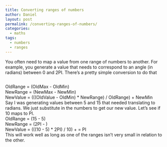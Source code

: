 ```yaml
---
title: Converting ranges of numbers
author: Daniel
layout: post
permalink: /converting-ranges-of-numbers/
categories:
  - maths
tags:
  - numbers
  - ranges
---
```

You often need to map a value from one range of numbers to another. For example, you generate a value that needs to correspond to an angle (in radians) between 0 and 2PI. There&#8217;s a pretty simple conversion to do that <div class="codecolorer-container javascript railscasts" style="overflow:auto;white-space:nowrap;">
  <div class="javascript codecolorer">
    OldRange <span class="sy0">=</span> <span class="br0">&#40;</span>OldMax <span class="sy0">-</span> OldMin<span class="br0">&#41;</span> &nbsp;<br /> NewRange <span class="sy0">=</span> <span class="br0">&#40;</span>NewMax <span class="sy0">-</span> NewMin<span class="br0">&#41;</span> &nbsp;<br /> NewValue <span class="sy0">=</span> <span class="br0">&#40;</span><span class="br0">&#40;</span><span class="br0">&#40;</span>OldValue <span class="sy0">-</span> OldMin<span class="br0">&#41;</span> <span class="sy0">*</span> NewRange<span class="br0">&#41;</span> <span class="sy0">/</span> OldRange<span class="br0">&#41;</span> <span class="sy0">+</span> NewMin
  </div>
</div> Say I was generating values between 5 and 15 that needed translating to radians. We just substitute in the numbers to get our new value. Let&#8217;s see if 10 maps to PI. 

<div class="codecolorer-container javascript railscasts" style="overflow:auto;white-space:nowrap;">
  <div class="javascript codecolorer">
    OldRange <span class="sy0">=</span> <span class="br0">&#40;</span><span class="nu0">15</span> <span class="sy0">-</span> <span class="nu0">5</span><span class="br0">&#41;</span> &nbsp;<br /> NewRange <span class="sy0">=</span> <span class="br0">&#40;</span>2PI <span class="sy0">-</span> <span class="nu0"></span><span class="br0">&#41;</span> &nbsp;<br /> NewValue <span class="sy0">=</span> <span class="br0">&#40;</span><span class="br0">&#40;</span><span class="br0">&#40;</span><span class="nu0">10</span> <span class="sy0">-</span> <span class="nu0">5</span><span class="br0">&#41;</span> <span class="sy0">*</span> 2PI<span class="br0">&#41;</span> <span class="sy0">/</span> <span class="nu0">10</span><span class="br0">&#41;</span> <span class="sy0">+</span> <span class="nu0"></span> <span class="sy0">=</span> PI
  </div>
</div> This will work well as long as one of the ranges isn&#8217;t very small in relation to the other.